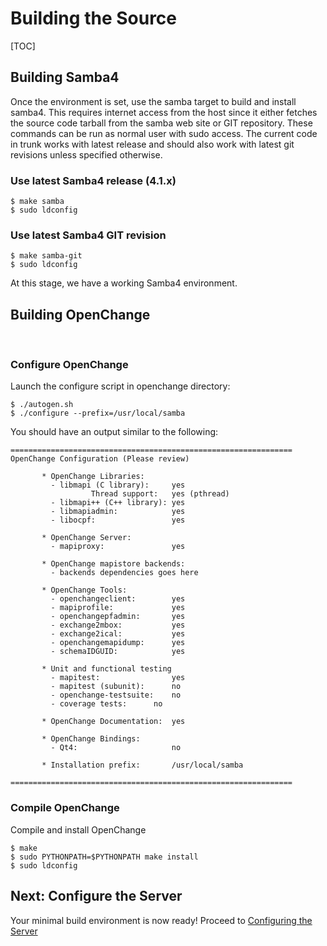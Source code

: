 # Building the Source #

[TOC]

## Building Samba4 ##

Once the environment is set, use the samba target to build and install
samba4. This requires internet access from the host since it either
fetches the source code tarball from the samba web site or GIT
repository. These commands can be run as normal user with sudo
access. The current code in trunk works with latest release and should
also work with latest git revisions unless specified otherwise.

### Use latest Samba4 release (4.1.x) ###

    $ make samba
    $ sudo ldconfig

### Use latest Samba4 GIT revision ###

    $ make samba-git
    $ sudo ldconfig

At this stage, we have a working Samba4 environment. 

## Building OpenChange ##

<br/>

### Configure OpenChange ###

Launch the configure script in openchange directory:

    $ ./autogen.sh
    $ ./configure --prefix=/usr/local/samba

You should have an output similar to the following:

    ===============================================================
    OpenChange Configuration (Please review)

           * OpenChange Libraries:
             - libmapi (C library):     yes
                      Thread support:   yes (pthread)
             - libmapi++ (C++ library): yes
             - libmapiadmin:            yes
             - libocpf:                 yes

           * OpenChange Server:
             - mapiproxy:               yes

           * OpenChange mapistore backends:
             - backends dependencies goes here

           * OpenChange Tools:
             - openchangeclient:        yes
             - mapiprofile:             yes
             - openchangepfadmin:       yes
             - exchange2mbox:           yes
             - exchange2ical:           yes
             - openchangemapidump:      yes
             - schemaIDGUID:            yes

           * Unit and functional testing
             - mapitest:                yes
             - mapitest (subunit):      no
             - openchange-testsuite:    no
             - coverage tests:		no           

           * OpenChange Documentation:  yes

           * OpenChange Bindings:
             - Qt4:                     no

           * Installation prefix:       /usr/local/samba

    ===============================================================

### Compile OpenChange ###

Compile and install OpenChange

    $ make
    $ sudo PYTHONPATH=$PYTHONPATH make install
    $ sudo ldconfig


## Next: Configure the Server ##

Your minimal build environment is now ready! Proceed to [Configuring
the Server](/cookbook/configuring.html)
